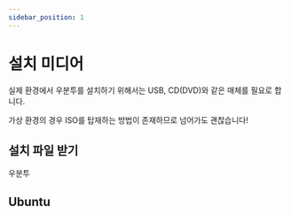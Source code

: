 ```yaml
---
sidebar_position: 1
---
```


# 설치 미디어

실제 환경에서 우분투를 설치하기 위해서는 USB, CD(DVD)와 같은 매체를 필요로 합니다.

가상 환경의 경우 ISO를 탑재하는 방법이 존재하므로 넘어가도 괜찮습니다!

## 설치 파일 받기

우분투



## Ubuntu
